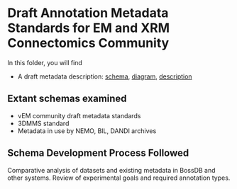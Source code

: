 # Draft Annotation Metadata Standards for EM and XRM Connectomics Community
In this folder, you will find
* A draft metadata description: [schema](annotation-metadata-draft.plantuml), [diagram](annotation-metadata.png), [description](annotation-metadata-draft.plantuml)

## Extant schemas examined
* vEM community draft metadata standards
* 3DMMS standard
* Metadata in use by NEMO, BIL, DANDI archives

## Schema Development Process Followed
Comparative analysis of datasets and existing metadata in BossDB and other systems. Review of experimental goals and required annotation types. 







        
